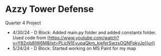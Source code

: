 # Azzy Tower Defense
Quarter 4 Project

+ 4/30/24 - D Block: Added main.py folder and added constants folder. Used code from [https://www.youtube.com/watch?v=Y82xjb8lW6M&list=PLjcN1EyupaQkm_kjeferSwzsOQNFpkyJp](url)
+ 5/24/24 - D Block: Started working on MS Paint for my map

